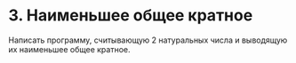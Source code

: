 # 3. Наименьшее общее кратное

Написать программу, считывающую 2 натуральных числа и выводящую их наименьшее общее кратное.

